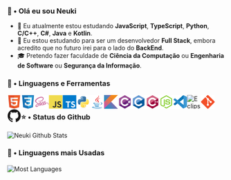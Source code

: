 ### 👋 • Olá eu sou Neuki

- 👥 Eu atualmente estou estudando **JavaScript**, **TypeScript**, **Python**, **C/C++**, **C#**, **Java** e **Kotlin**.
- 🌹 Eu estou estudando para ser um desenvolvedor **Full Stack**, embora acredito que no futuro irei para o lado do **BackEnd**.
- 🎓 Pretendo fazer faculdade de **Ciência da Computação** ou **Engenharia de Software** ou **Segurança da Informação**.

### 📐 • Linguagens e Ferramentas

<img align="left" height="32px" width="32px" alt="HTML logo" src="https://raw.githubusercontent.com/devicons/devicon/master/icons/html5/html5-original.svg">
<img align="left" height="32px" width="32px" alt="CSS logo" src="https://raw.githubusercontent.com/devicons/devicon/master/icons/css3/css3-original.svg">
<img align="left" height="32px" width="32px" alt="SASS logo" src="https://raw.githubusercontent.com/devicons/devicon/master/icons/sass/sass-original.svg">
<img align="left" height="32px" width="32px" alt="JS logo" src="https://raw.githubusercontent.com/devicons/devicon/master/icons/javascript/javascript-original.svg">
<img align="left" height="32px" width="32px" alt="TS logo" src= "https://raw.githubusercontent.com/devicons/devicon/master/icons/typescript/typescript-original.svg">
<img align="left" height="32px" width="32px" alt="Python logo" src="https://raw.githubusercontent.com/devicons/devicon/master/icons/python/python-original.svg">
<img align="left" height="32px" width="32px" alt="Java logo" src="https://raw.githubusercontent.com/devicons/devicon/master/icons/java/java-original.svg">
<img align="left" height="32px" width="32px" alt="Kotlin logo" src="https://raw.githubusercontent.com/devicons/devicon/master/icons/kotlin/kotlin-original.svg">
<img align="left" height="32px" width="32px" alt="C# logo" src="https://raw.githubusercontent.com/devicons/devicon/master/icons/csharp/csharp-original.svg">
<img align="left" height="32px" width="32px" alt="C logo" src="https://raw.githubusercontent.com/devicons/devicon/master/icons/c/c-original.svg">
<img align="left" height="32px" width="32px" alt="C++ logo" src="https://raw.githubusercontent.com/devicons/devicon/master/icons/cplusplus/cplusplus-original.svg">
<img align="left" height="32px" width="32px" alt="Node.js logo" src="https://raw.githubusercontent.com/devicons/devicon/master/icons/nodejs/nodejs-original.svg">
<img align="left" height="32px" width="32px" alt="VS Сode logo" src="https://raw.githubusercontent.com/devicons/devicon/master/icons/vscode/vscode-original.svg">
<img align="left" height="32px" width="32px" alt="Eclipse logo" src="https://cdn.worldvectorlogo.com/logos/eclipse-11.svg">
<img align="left" height="32px" width="32px" alt="Git logo" src="https://raw.githubusercontent.com/devicons/devicon/master/icons/git/git-original.svg">
<img align="left" height="32px" width="32px" alt="GitHub logo" src="https://raw.githubusercontent.com/devicons/devicon/master/icons/github/github-original.svg">

<br/>

### ⭐ • Status do Github

<img align="center" src="https://github-readme-stats.vercel.app/api?username=imNeuki&include_all_commits=true&count_private=true&show_icons=true&line_height=20&title_color=DB7A8C&icon_color=AE224A&text_color=D3D3D3&bg_color=0,000000,A4002A" alt="Neuki Github Stats">

### 🔗 • Linguagens mais Usadas

<img align="center" src="https://github-readme-stats.vercel.app/api/top-langs/?username=imNeuki&include_all_commits=true&count_private=true&show_icons=true&line_height=20&title_color=DB7A8C&icon_color=AE224A&text_color=D3D3D3&bg_color=0,000000,A4002A" alt="Most Languages">
